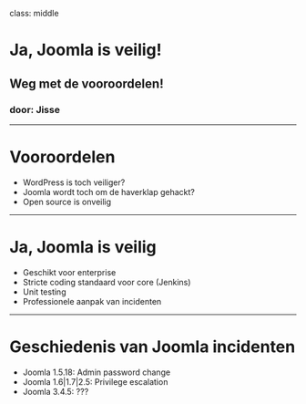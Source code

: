 class: middle
# Ja, Joomla is veilig!
## Weg met de vooroordelen!
### door: Jisse

---
# Vooroordelen
* WordPress is toch veiliger?
* Joomla wordt toch om de haverklap gehackt?
* Open source is onveilig

---
# Ja, Joomla is veilig
- Geschikt voor enterprise
- Stricte coding standaard voor core (Jenkins)
- Unit testing
- Professionele aanpak van incidenten

---
# Geschiedenis van Joomla incidenten
- Joomla 1.5.18: Admin password change
- Joomla 1.6|1.7|2.5: Privilege escalation
- Joomla 3.4.5: ???
